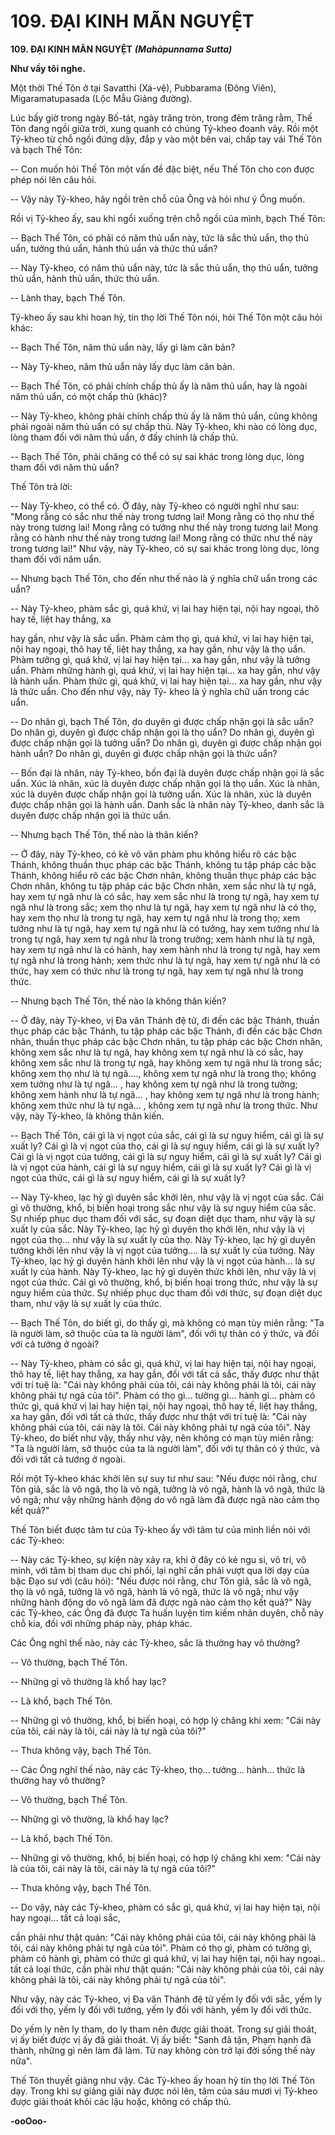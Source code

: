 # 109. ÐẠI KINH MÃN NGUYỆT

**109. ÐẠI KINH MÃN NGUYỆT**
***(Mahàpunnama Sutta)***

**Như vầy tôi nghe.**

Một thời Thế Tôn ở tại Savatthi (Xá-vệ), Pubbarama (Ðông Viên), Migaramatupasada (Lộc Mẫu Giảng
đường).

Lúc bấy giờ trong ngày Bố-tát, ngày trăng tròn, trong đêm trăng rằm, Thế Tôn đang ngồi giữa trời, xung
quanh có chúng Tỷ-kheo đoanh vây. Rồi một Tỷ-kheo từ chỗ ngồi đứng dậy, đắp y vào một bên vai,
chấp tay vái Thế Tôn và bạch Thế Tôn:

-- Con muốn hỏi Thế Tôn một vấn đề đặc biệt, nếu Thế Tôn cho con được phép nói lên câu hỏi.

-- Vậy này Tỷ-kheo, hãy ngồi trên chỗ của Ông và hỏi như ý Ông muốn.

Rồi vị Tỷ-kheo ấy, sau khi ngồi xuống trên chỗ ngồi của mình, bạch Thế Tôn:

-- Bạch Thế Tôn, có phải có năm thủ uẩn này, tức là sắc thủ uẩn, thọ thủ uẩn, tưởng thủ uẩn, hành thủ
uẩn và thức thủ uẩn?

-- Này Tỷ-kheo, có năm thủ uẩn này, tức là sắc thủ uẩn, thọ thủ uẩn, tưởng thủ uẩn, hành thủ uẩn, thức
thủ uẩn.

-- Lành thay, bạch Thế Tôn.

Tỷ-kheo ấy sau khi hoan hỷ, tín thọ lời Thế Tôn nói, hỏi Thế Tôn một câu hỏi khác:

-- Bạch Thế Tôn, năm thủ uẩn này, lấy gì làm căn bản?

-- Này Tỷ-kheo, năm thủ uẩn này lấy dục làm căn bản.

-- Bạch Thế Tôn, có phải chính chấp thủ ấy là năm thủ uẩn, hay là ngoài năm thủ uẩn, có một chấp thủ
(khác)?

-- Này Tỷ-kheo, không phải chính chấp thủ ấy là năm thủ uẩn, cũng không phải ngoài năm thủ uẩn có sự
chấp thủ. Này Tỷ-kheo, khi nào có lòng dục, lòng tham đối với năm thủ uẩn, ở đấy chính là chấp thủ.

-- Bạch Thế Tôn, phải chăng có thể có sự sai khác trong lòng dục, lòng tham đối với năm thủ uẩn?

Thế Tôn trả lời:

-- Này Tỷ-kheo, có thể có. Ở đây, này Tỷ-kheo có người nghĩ như sau: "Mong rằng có sắc như thế này
trong tương lai! Mong rằng có thọ như thế này trong tương lai! Mong rằng có tưởng như thế này trong
tương lai! Mong rằng có hành như thế này trong tương lai! Mong rằng có thức như thế này trong tương
lai!" Như vậy, này Tỷ-kheo, có sự sai khác trong lòng dục, lòng tham đối với năm uẩn.

-- Nhưng bạch Thế Tôn, cho đến như thế nào là ý nghĩa chữ uẩn trong các uẩn?

-- Này Tỷ-kheo, phàm sắc gì, quá khứ, vị lai hay hiện tại, nội hay ngoại, thô hay tế, liệt hay thắng, xa

hay gần, như vậy là sắc uẩn. Phàm cảm thọ gì, quá khứ, vị lai hay hiện tại, nội hay ngoại, thô hay tế, liệt
hay thắng, xa hay gần, như vậy là thọ uẩn. Phàm tưởng gì, quá khứ, vị lai hay hiện tại... xa hay gần, như
vậy là tưởng uẩn. Phàm những hành gì, quá khứ, vị lai hay hiện tại... xa hay gần, như vậy là hành uẩn.
Phàm thức gì, quá khứ, vị lai hay hiện tại... xa hay gần, như vậy là thức uẩn. Cho đến như vậy, này Tỷ-
kheo là ý nghĩa chữ uẩn trong các uẩn.

-- Do nhân gì, bạch Thế Tôn, do duyên gì được chấp nhận gọi là sắc uẩn? Do nhân gì, duyên gì được
chấp nhận gọi là thọ uẩn? Do nhân gì, duyên gì được chấp nhận gọi là tưởng uẩn? Do nhân gì, duyên gì
được chấp nhận gọi hành uẩn? Do nhân gì, duyên gì được chấp nhận gọi là thức uẩn?

-- Bốn đại là nhân, này Tỷ-kheo, bốn đại là duyên được chấp nhận gọi là sắc uẩn. Xúc là nhân, xúc là
duyên được chấp nhận gọi là thọ uẩn. Xúc là nhân, xúc là duyên được chấp nhận gọi là tưởng uẩn. Xúc
là nhân, xúc là duyên được chấp nhận gọi là hành uẩn. Danh sắc là nhân này Tỷ-kheo, danh sắc là duyên
được chấp nhận gọi là thức uẩn.

-- Nhưng bạch Thế Tôn, thế nào là thân kiến?

-- Ở đây, này Tỷ-kheo, có kẻ vô văn phàm phu không hiểu rõ các bậc Thánh, không thuần thục pháp các
bậc Thánh, không tu tập pháp các bậc Thánh, không hiểu rõ các bậc Chơn nhân, không thuần thục pháp
các bậc Chơn nhân, không tu tập pháp các bậc Chơn nhân, xem sắc như là tự ngã, hay xem tự ngã như là
có sắc, hay xem sắc như là trong tự ngã, hay xem tự ngã như là trong sắc; xem thọ như là tự ngã, hay
xem tự ngã như là có thọ, hay xem thọ như là trong tự ngã, hay xem tự ngã như là trong thọ; xem tưởng
như là tự ngã, hay xem tự ngã như là có tưởng, hay xem tưởng như là trong tự ngã, hay xem tự ngã như
là trong trưởng; xem hành như là tự ngã, hay xem tự ngã như là có hành, hay xem hành như là trong tự
ngã, hay xem tự ngã như là trong hành; xem thức như là tự ngã, hay xem tự ngã như là có thức, hay xem
có thức như là trong tự ngã, hay xem tự ngã như là trong thức.

-- Nhưng bạch Thế Tôn, thế nào là không thân kiến?

-- Ở đây, này Tỷ-kheo, vị Ða văn Thánh đệ tử, đi đến các bậc Thánh, thuần thục pháp các bậc Thánh, tu
tập pháp các bậc Thánh, đi đến các bậc Chơn nhân, thuần thục pháp các bậc Chơn nhân, tu tập pháp các
bậc Chơn nhân, không xem sắc như là tự ngã, hay không xem tự ngã như là có sắc, hay không xem sắc
như là trong tự ngã, hay không xem tự ngã như là trong sắc; không xem thọ như là tự ngã...., không xem
tự ngã như là trong thọ; không xem tưởng như là tự ngã... , hay không xem tự ngã như là trong tưởng;
không xem hành như là tự ngã... , hay không xem tự ngã như là trong hành; không xem thức như là tự
ngã... , không xem tự ngã như là trong thức. Như vậy, này Tỷ-kheo, là không thân kiến.

-- Bạch Thế Tôn, cái gì là vị ngọt của sắc, cái gì là sự nguy hiểm, cái gì là sự xuất ly? Cái gì là vị ngọt
của thọ, cái gì là sự nguy hiểm, cái gì là sự xuất ly? Cái gì là vị ngọt của tưởng, cái gì là sự nguy hiểm,
cái gì là sự xuất ly? Cái gì là vị ngọt của hành, cái gì là sự nguy hiểm, cái gì là sự xuất ly? Cái gì là vị
ngọt của thức, cái gì là sự nguy hiểm, cái gì là sự xuất ly?

-- Này Tỷ-kheo, lạc hỷ gì duyên sắc khởi lên, như vậy là vị ngọt của sắc. Cái gì vô thường, khổ, bị biến
hoại trong sắc như vậy là sự nguy hiểm của sắc. Sự nhiếp phục dục tham đối với sắc, sự đoạn diệt dục
tham, như vậy là sự xuất ly của sắc. Này Tỷ-kheo, lạc hỷ gì duyên thọ khởi lên, như vậy là vị ngọt của
thọ... như vậy là sự xuất ly của thọ. Này Tỷ-kheo, lạc hỷ gì duyên tưởng khởi lên như vậy là vị ngọt của
tưởng.... là sự xuất ly của tưởng. Này Tỷ-kheo, lạc hỷ gì duyên hành khởi lên như vậy là vị ngọt của
hành... là sự xuất ly của hành. Này Tỷ-kheo, lạc hỷ gì duyên thức khởi lên, như vậy là vị ngọt của thức.
Cái gì vô thường, khổ, bị biến hoại trong thức, như vậy là sự nguy hiểm của thức. Sự nhiếp phục dục
tham đối với thức, sự đoạn diệt dục tham, như vậy là sự xuất ly của thức.

-- Bạch Thế Tôn, do biết gì, do thấy gì, mà không có mạn tùy miên rằng: "Ta là người làm, sở thuộc của
ta là người làm", đối với tự thân có ý thức, và đối với cả tưởng ở ngoài?

-- Này Tỷ-kheo, phàm có sắc gì, quá khứ, vị lai hay hiện tại, nội hay ngoại, thô hay tế, liệt hay thắng, xa
hay gần, đối với tất cả sắc, thấy được như thật với trí tuệ là: "Cái này không phải của tôi, cái này không
phải là tôi, cái này không phải tự ngã của tôi". Phàm có thọ gì... tưởng gì... hành gì... phàm có thức gì,
quá khứ vị lai hay hiện tại, nội hay ngoại, thô hay tế, liệt hay thắng, xa hay gần, đối với tất cả thức, thấy
được như thật với trí tuệ là: "Cái này không phải của tôi, cái này là tôi. Cái này không phải tự ngã của
tôi". Này Tỷ-kheo, do biết như vậy, thấy như vậy, nên không có mạn tùy miên rằng: "Ta là người làm,
sở thuộc của ta là người làm", đối với tự thân có ý thức, và đối với tất cả tướng ở ngoài.

Rồi một Tỷ-kheo khác khởi lên sự suy tư như sau: "Nếu được nói rằng, chư Tôn giả, sắc là vô ngã, thọ
là vô ngã, tưởng là vô ngã, hành là vô ngã, thức là vô ngã; như vậy những hành động do vô ngã làm đã
được ngã nào cảm thọ kết quả?"

Thế Tôn biết được tâm tư của Tỷ-kheo ấy với tâm tư của mình liền nói với các Tỷ-kheo:

-- Này các Tỷ-kheo, sự kiện này xảy ra, khi ở đây có kẻ ngu si, vô tri, vô minh, với tâm bị tham dục chi
phối, lại nghĩ cần phải vượt qua lời dạy của bậc Ðạo sư với (câu hỏi): "Nếu được nói rằng, chư Tôn giả,
sắc là vô ngã, thọ là vô ngã, tưởng là vô ngã, hành là vô ngã, thức là vô ngã; như vậy những hành động
do vô ngã làm đã được ngã nào cảm thọ kết quả?" Này các Tỷ-kheo, các Ông đã được Ta huấn luyện tìm
kiếm nhân duyên, chỗ này chỗ kia, đối với những pháp này, pháp khác.

Các Ông nghĩ thế nào, này các Tỷ-kheo, sắc là thường hay vô thường?

-- Vô thường, bạch Thế Tôn.

-- Những gì vô thường là khổ hay lạc?

-- Là khổ, bạch Thế Tôn.

-- Những gì vô thường, khổ, bị biến hoại, có hợp lý chăng khi xem: "Cái này của tôi, cái này là tôi, cái
này là tự ngã của tôi?"

-- Thưa không vậy, bạch Thế Tôn.

-- Các Ông nghĩ thế nào, này các Tỷ-kheo, thọ...  tưởng... hành... thức là thường hay vô thường?

-- Vô thường, bạch Thế Tôn.

-- Những gì vô thường, là khổ hay lạc?

-- Là khổ, bạch Thế Tôn.

-- Những gì vô thường, khổ, bị biến hoại, có hợp lý chăng khi xem: "Cái này là của tôi, cái này là tôi, cái
này là tự ngã của tôi?"

-- Thưa không vậy, bạch Thế Tôn.

-- Do vậy, này các Tỷ-kheo, phàm có sắc gì, quá khứ, vị lai hay hiện tại, nội hay ngoại... tất cả loại sắc,

cần phải như thật quán: "Cái này không phải của tôi, cái này không phải là tôi, cái này không phải tự ngã
của tôi". Phàm có thọ gì, phàm có tưởng gì, phàm có hành gì, phàm có thức gì quá khứ, vị lai hay hiện
tại, nội hay ngoại.. tất cả loại thức, cần phải như thật quán: "Cái này không phải của tôi, cái này không
phải là tôi, cái này không phải tự ngã của tôi".

Như vậy, này các Tỷ-kheo, vị Ða văn Thánh đệ tử yếm ly đối với sắc, yếm ly đối với thọ, yếm ly đối với
tưởng, yếm ly đối với hành, yếm ly đối với thức.

Do yếm ly nên ly tham, do ly tham nên được giải thoát. Trong sự giải thoát, vị ấy biết được vị ấy đã giải
thoát. Vị ấy biết: "Sanh đã tận, Phạm hạnh đã thành, những gì nên làm đã làm. Từ nay không còn trở lại
đời sống thế này nữa".

Thế Tôn thuyết giảng như vậy. Các Tỷ-kheo ấy hoan hỷ tín thọ lời Thế Tôn dạy. Trong khi sự giảng giải
này được nói lên, tâm của sáu mươi vị Tỷ-kheo được giải thoát khỏi các lậu hoặc, không có chấp thủ.

**-ooOoo-**

